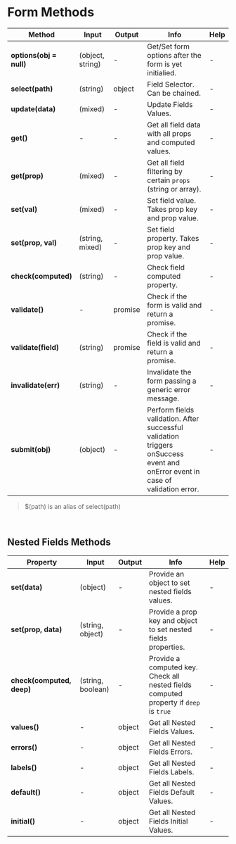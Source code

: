 # Form Methods

| Method | Input | Output | Info | Help |
|---|---|---|---|---|
| **options(obj = null)** | (object, string) | - | Get/Set form options after the form is yet initialied. | - |
| **select(path)** | (string) | object | Field Selector. Can be chained. | - |
| **update(data)** | (mixed) | - | Update Fields Values. | - |
| **get()** | - | - | Get all field data with all props and computed values. | - |
| **get(prop)** | (mixed) | - | Get all field filtering by certain `props` (string or array). | - |
| **set(val)** | (mixed) | - | Set field value. Takes prop key and prop value. | - |
| **set(prop, val)** | (string, mixed) | - | Set field property. Takes prop key and prop value. | - |
| **check(computed)** | (string) | - | Check field computed property. | - |
| **validate()** | - | promise | Check if the form is valid and return a promise. | - |
| **validate(field)** | (string) | promise | Check if the field is valid and return a promise. | - |
| **invalidate(err)** | (string) | - | Invalidate the form passing a generic error message. | - |
| **submit(obj)** | (object) | - | Perform fields validation. After successful validation triggers onSuccess event and onError event in case of validation error. | - |

> $(path) is an alias of select(path)

<br>

## Nested Fields Methods

| Property | Input | Output | Info | Help |
|---|---|---|---|---|
| **set(data)** | (object) | - | Provide an object to set nested fields values. | - |
| **set(prop, data)** | (string, object) | - | Provide a prop key and object to set nested fields properties. | - |
| **check(computed, deep)** | (string, boolean) | - | Provide a computed key. Check all nested fields computed property if `deep` is `true` | - |
| **values()** | - | object | Get all Nested Fields Values. | - |
| **errors()** | - | object | Get all Nested Fields Errors. | - |
| **labels()** | - | object | Get all Nested Fields Labels. | - |
| **default()** | - | object | Get all Nested Fields Default Values. | - |
| **initial()** | - | object | Get all Nested Fields Initial Values. | - |
